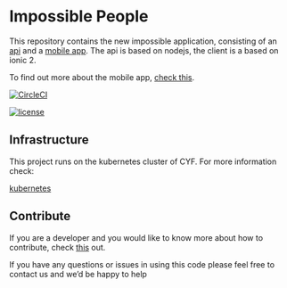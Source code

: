 # Impossible People

This repository contains the new impossible application, consisting of an [api](https://github.com/iampossible/impossiblepeople/tree/master/api) and a [mobile app](https://github.com/iampossible/impossiblepeople/tree/master/app). The api is based on nodejs, the client is a based on ionic 2.

To find out more about the mobile app, [check this](https://github.com/iampossible/impossiblepeople/blob/master/app/README.md).

[![CircleCI](https://circleci.com/gh/CodeYourFuture/impossible-gnome/tree/master.svg?style=svg)](https://circleci.com/gh/CodeYourFuture/impossible-gnome/tree/master)

[![license](https://img.shields.io/github/license/iampossible/impossiblepeople.svg)](https://github.com/iampossible/impossiblepeople/blob/master/LICENSE)

## Infrastructure

This project runs on the kubernetes cluster of CYF. For more information check:

[kubernetes](https://github.com/codeyourfuture/kubernetes/humankind)


## Contribute
If you are a developer and you would like to know more about how to contribute, check [this](https://github.com/iampossible/impossiblepeople/blob/master/DEVELOPER.md) out.


If you have any questions or issues in using this code please feel free to contact us and we’d be happy to help
